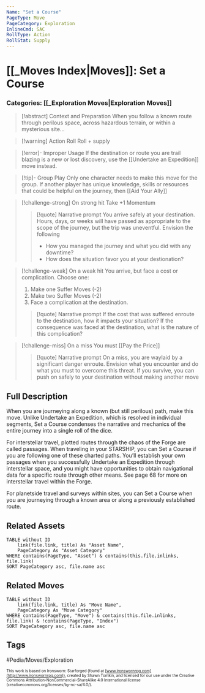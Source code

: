 ```yaml
---
Name: "Set a Course"
PageType: Move
PageCategory: Exploration
InlineCmd: SAC
RollType: Action
RollStat: Supply
---
```

# [[_Moves Index|Moves]]: Set a Course
### Categories: [[_Exploration Moves|Exploration Moves]]
>[!abstract]  Context and Preparation
>When you follow a known route through perilous space, across hazardous terrain, or within a mysterious site...

> [!warning] Action Roll
> Roll + supply

>[!error]- Improper Usage
>If the destination or route you are trail blazing is a new or lost discovery, use the [[Undertake an Expedition]] move instead.

>[!tip]- Group Play
>Only one character needs to make this move for the group.  If another player has unique knowledge, skills or resources that could be helpful on the journey, then [[Aid Your Ally]]

> [!challenge-strong] On strong hit
> Take +1 Momentum
> > [!quote] Narrative prompt
> > You arrive safely at your destination. Hours, days, or weeks will have passed as appropriate to the scope of the journey, but the trip was uneventful. 
> > Envision the following
> > * How you managed the journey and what you did with any downtime?
> > * How does the situation favor you at your destionation?

> [!challenge-weak] On a weak hit
> You arrive, but face a cost or complication.  Choose one:
> 1. Make one Suffer Moves (-2)
> 2. Make two Suffer Moves (-2)
> 3. Face a complication at the destination.
>
> > [!quote] Narrative prompt
> > If the cost that was suffered enroute to the destination, how it impacts your situation?
> > If the consequence was faced at the destination, what is the nature of this complication?

> [!challenge-miss] On a miss
> You must [[Pay the Price]]
> > [!quote] Narrative prompt
> > On a miss, you are waylaid by a significant danger enroute. Envision what you encounter and do what you must to overcome this threat. If you survive, you can push on safely to your destination without making another move

## Full Description
When you are journeying along a known (but still perilous) path, make this move. Unlike Undertake an Expedition, which is resolved in individual segments, Set a Course condenses the narrative and mechanics of the entire journey into a single roll of the dice. 

For interstellar travel, plotted routes through the chaos of the Forge are called passages. When traveling in your STARSHIP, you can Set a Course if you are following one of these charted paths. You’ll establish your own passages when you successfully Undertake an Expedition through interstellar space, and you might have opportunities to obtain navigational data for a specific route through other means. See page 68 for more on interstellar travel within the Forge. 

For planetside travel and surveys within sites, you can Set a Course when you are journeying through a known area or along a previously established route.

## Related Assets
```dataview
TABLE without ID
	link(file.link, title) As "Asset Name",
	PageCategory As "Asset Category"
WHERE contains(PageType, "Asset") & contains(this.file.inlinks, file.link)
SORT PageCategory asc, file.name asc
```

## Related Moves
```dataview
TABLE without ID
	link(file.link, title) As "Move Name",
	PageCategory As "Move Category"
WHERE contains(PageType, "Move") & contains(this.file.inlinks, file.link) & !contains(PageType, "Index")
SORT PageCategory asc, file.name asc
```
## Tags


#Pedia/Moves/Exploration 

<font size=-2>This work is based on Ironsworn: Starforged (found at [www.ironswornrpg.com](http://www.ironswornrpg.com)), created by Shawn Tomkin, and licensed for our use under the Creative Commons Attribution-NonCommercial-ShareAlike 4.0 International license  (creativecommons.org/licenses/by-nc-sa/4.0/).</font>